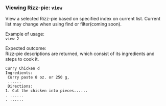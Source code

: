 ### Viewing Rizz-pie: `view`
View a selected Rizz-pie based on specified index on current list. Current list may
change when using find or filter(coming soon).

Example of usage:\
`view 2`

Expected outcome:\
Rizz-pie descriptions are returned, which consist of its ingredients and steps
to cook it.
```
Curry Chicken d
Ingredients: 
 Curry paste 8 oz. or 250 g, 
 ......
 Directions:
1. Cut the chicken into pieces......
. ......
. ......